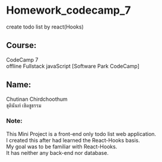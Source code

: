 # Homework_codecamp_7
create todo list by react(Hooks)
## Course:
CodeCamp 7<br>
offline Fullstack javaScript [Software Park CodeCamp]
## Name:
Chutinan Chirdchoothum<br>
ชุตินันท์ เชิดชูธรรม
### Note:
This Mini Project is a front-end only todo list web application.<br>
I created this after had learned the React-Hooks basis.<br>
My goal was to be familiar with React-Hooks.<br>
It has neither any back-end nor database.<br>
